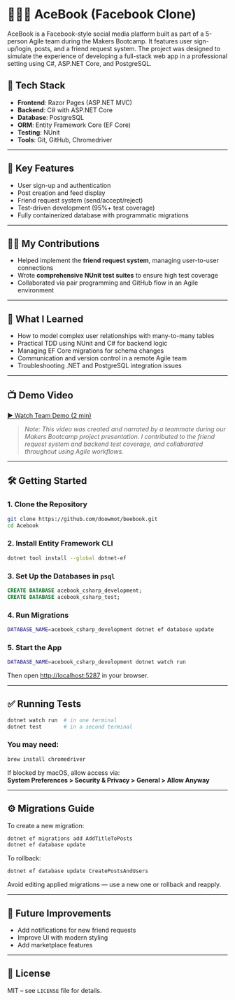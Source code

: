 # 🧑‍🤝‍🧑 AceBook (Facebook Clone)

AceBook is a Facebook-style social media platform built as part of a 5-person Agile team during the Makers Bootcamp. It features user sign-up/login, posts, and a friend request system. The project was designed to simulate the experience of developing a full-stack web app in a professional setting using C#, ASP.NET Core, and PostgreSQL.

## 🔧 Tech Stack

- **Frontend**: Razor Pages (ASP.NET MVC)
- **Backend**: C# with ASP.NET Core
- **Database**: PostgreSQL
- **ORM**: Entity Framework Core (EF Core)
- **Testing**: NUnit
- **Tools**: Git, GitHub, Chromedriver

---

## 🚀 Key Features

- User sign-up and authentication
- Post creation and feed display
- Friend request system (send/accept/reject)
- Test-driven development (95%+ test coverage)
- Fully containerized database with programmatic migrations

---

## 👨‍💻 My Contributions

- Helped implement the **friend request system**, managing user-to-user connections
- Wrote **comprehensive NUnit test suites** to ensure high test coverage
- Collaborated via pair programming and GitHub flow in an Agile environment

---

## 🧠 What I Learned

- How to model complex user relationships with many-to-many tables
- Practical TDD using NUnit and C# for backend logic
- Managing EF Core migrations for schema changes
- Communication and version control in a remote Agile team
- Troubleshooting .NET and PostgreSQL integration issues

---

## 📺 Demo Video

[▶️ Watch Team Demo (2 min)](https://youtu.be/hLgDS5df96U)

> *Note: This video was created and narrated by a teammate during our Makers Bootcamp project presentation. I contributed to the friend request system and backend test coverage, and collaborated throughout using Agile workflows.*

---

## 🛠️ Getting Started

### 1. Clone the Repository

```bash
git clone https://github.com/doowmot/beebook.git
cd Acebook
```

### 2. Install Entity Framework CLI

```bash
dotnet tool install --global dotnet-ef
```

### 3. Set Up the Databases in `psql`

```sql
CREATE DATABASE acebook_csharp_development;
CREATE DATABASE acebook_csharp_test;
```

### 4. Run Migrations

```bash
DATABASE_NAME=acebook_csharp_development dotnet ef database update
```

### 5. Start the App

```bash
DATABASE_NAME=acebook_csharp_development dotnet watch run
```

Then open [http://localhost:5287](http://localhost:5287) in your browser.

---

## ✅ Running Tests

```bash
dotnet watch run  # in one terminal
dotnet test       # in a second terminal
```

### You may need:

```bash
brew install chromedriver
```

If blocked by macOS, allow access via:  
**System Preferences > Security & Privacy > General > Allow Anyway**

---

## ⚙️ Migrations Guide

To create a new migration:

```bash
dotnet ef migrations add AddTitleToPosts
dotnet ef database update
```

To rollback:

```bash
dotnet ef database update CreatePostsAndUsers
```

Avoid editing applied migrations — use a new one or rollback and reapply.

---

## 🧭 Future Improvements

- Add notifications for new friend requests
- Improve UI with modern styling
- Add marketplace features

---

## 📜 License

MIT – see `LICENSE` file for details.
